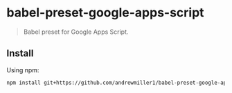 # babel-preset-google-apps-script

> Babel preset for Google Apps Script.

## Install

Using npm:

```sh
npm install git+https://github.com/andrewmiller1/babel-preset-google-apps-script.git#master  --save-dev
```
